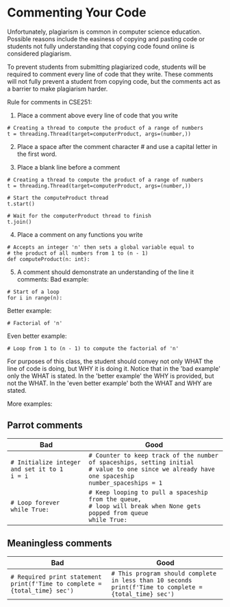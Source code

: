 # Commenting Your Code

Unfortunately, plagiarism is common in computer science education. Possible reasons include the easiness of copying and pasting code or students not fully understanding that copying code found online is considered plagiarism. 

To prevent students from submitting plagiarized code, students will be required to comment every line of code that they write. These comments will not fully prevent a student from copying code, but the comments act as a barrier to make plagiarism harder.

Rule for comments in CSE251:
1. Place a comment above every line of code that you write
```
# Creating a thread to compute the product of a range of numbers
t = threading.Thread(target=computerProduct, args=(number,))
```
2. Place a space after the comment character # and use a capital letter in the first word.

3. Place a blank line before a comment
```
# Creating a thread to compute the product of a range of numbers
t = threading.Thread(target=computerProduct, args=(number,))

# Start the computeProduct thread
t.start()

# Wait for the computerProduct thread to finish
t.join()
```
4. Place a comment on any functions you write
```
# Accepts an integer 'n' then sets a global variable equal to 
# the product of all numbers from 1 to (n - 1)
def computeProduct(n: int):
```
5. A comment should demonstrate an understanding of the line it comments:
Bad example:
```
# Start of a loop
for i in range(n):
```
Better example:
```
# Factorial of 'n'
```
Even better example:
```
# Loop from 1 to (n - 1) to compute the factorial of 'n'
```

For purposes of this class, the student should convey not only WHAT the line of code is doing, but WHY it is doing it. Notice that in the 'bad example' only the WHAT is stated. In the 'better example' the WHY is provided, but not the WHAT. In the 'even better example' both the WHAT and WHY are stated.

More examples:

## Parrot comments
Bad | Good
--- | ---
```# Initialize integer and set it to 1```<br>```i = i``` | ```# Counter to keep track of the number of spaceships, setting initial```<br>```# value to one since we already have one spaceship```<br>```number_spaceships = 1```
```# Loop forever```<br>```while True:``` | ```# Keep looping to pull a spaceship from the queue, ```<br>```# loop will break when None gets popped from queue```<br>```while True:```

## Meaningless comments
Bad | Good
--- | ---
```# Required print statement```<br>```print(f'Time to complete = {total_time} sec')``` | ```# This program should complete in less than 10 seconds```<br>```print(f'Time to complete = {total_time} sec')```
